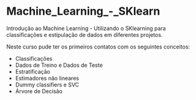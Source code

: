 # Machine_Learning_-_SKlearn
Introdução ao Machine Learning - Utilizando o SKlearning para classificações e estipulação de dados em diferentes projetos. 

Neste curso pude ter os primeiros contatos com os seguintes conceitos:
- Classificações
- Dados de Treino e Dados de Teste
- Estratificação
- Estimadores não lineares
- Dummy classifiers e SVC
- Árvore de Decisão

